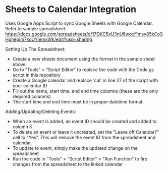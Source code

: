 # Sheets to Calendar Integration

Uses Google Apps Script to sync Google Sheets with Google Calendar.
Refer to sample spreadsheet: https://docs.google.com/spreadsheets/d/17QKC5xU3nU6wocf1msv85kCoSHghepim7koUYiemxWk/edit?usp=sharing

Setting Up The Spreadsheet:
- Create a new sheets document using the format in the sample sheet above
- Go to "Tools" > "Script Editor" to replace the code with the Code.gs script in this repository
- Create a Google calendar and replace 'cal' in line 27 of the script with your calendar ID
- Fill out the name, start time, and end time columns (these are the only required columns)
- The start time and end time must be in proper datetime format

Adding/Updating/Deleting Events:
- When an event is added, an event ID should be created and added to column K
- To delete an event or leave it uncreated, set the "Leave off Calendar?" cell to "Yes". This will remove the event ID from the    spreadsheet and calendar.
- To update to event, simply make the updated change on the spreadsheet
- Run the code in "Tools" > "Script Editor" > "Run Function" to fire changes from the spreadsheet to the linked calendar

